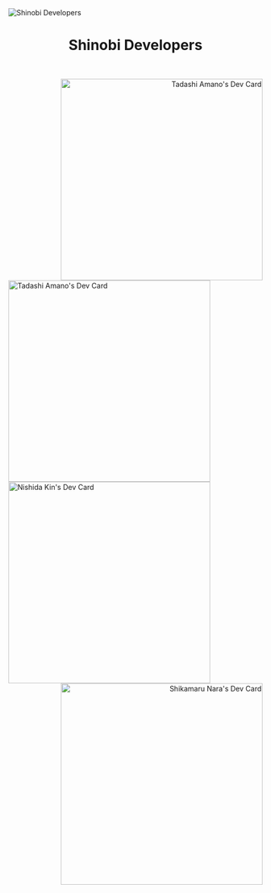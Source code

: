 <img src="https://user-images.githubusercontent.com/92864027/161680109-6e9d5ac2-b80d-47fb-ab62-85aa678cb8d8.jpg" alt="Shinobi Developers"/>
<h1 align="center">Shinobi Developers</h1>
<br>
<div>
<a href="https://app.daily.dev/Shinobi8894" align="right"><img align="right" src="https://api.daily.dev/devcards/cd5aaacc9d37450283741dcb3308ca57.png?r=9au" width="400" alt="Tadashi Amano's Dev Card"/></a>

<a href="https://app.daily.dev/superninja0119" align="left"><img align="left" src="https://api.daily.dev/devcards/95faa0a7b9b9486a8466fc7ac7d17093.png?r=v1u" width="400" alt="Tadashi Amano's Dev Card"/></a>
</div>
<br>
<br>
<br>
<br>
<br>
<br>
<br>
<br>
<br>
<br>
<br>
<br>
<br>
<br>
<br>
<br>
<br>
<br>
<br>
<br>
<br>
<br>
<br>
<br>
<br>
<br>
<br>
<br>
<div>  
<a href="https://app.daily.dev/Piranha20103" align="left"><img align="left" src="https://api.daily.dev/devcards/8350418c0c0a4e5192805bab5afe841f.png?r=ikg" width="400" alt="Nishida Kin's Dev Card"/></a>
<a href="https://app.daily.dev/ShikamaruNara" align="right"><img align="right" src="https://api.daily.dev/devcards/1fe408af03c34af697520f8aa096993e.png?r=1ip" width="400" alt="Shikamaru Nara's Dev Card"/></a>
</div>
